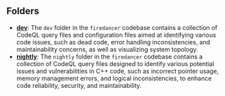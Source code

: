 ## Folders
- **[dev](codeql/dev.driver.md)**: The `dev` folder in the `firedancer` codebase contains a collection of CodeQL query files and configuration files aimed at identifying various code issues, such as dead code, error handling inconsistencies, and maintainability concerns, as well as visualizing system topology.
- **[nightly](codeql/nightly.driver.md)**: The `nightly` folder in the `firedancer` codebase contains a collection of CodeQL query files designed to identify various potential issues and vulnerabilities in C++ code, such as incorrect pointer usage, memory management errors, and logical inconsistencies, to enhance code reliability, security, and maintainability.

